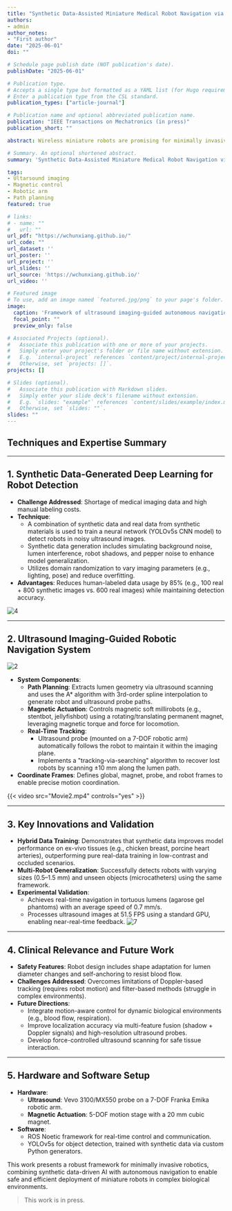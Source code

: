 ```yaml
---
title: "Synthetic Data-Assisted Miniature Medical Robot Navigation via Ultrasound Imaging"
authors:
- admin
author_notes:
- "First author"
date: "2025-06-01"
doi: ""

# Schedule page publish date (NOT publication's date).
publishDate: "2025-06-01"

# Publication type.
# Accepts a single type but formatted as a YAML list (for Hugo requirements).
# Enter a publication type from the CSL standard.
publication_types: ["article-journal"]

# Publication name and optional abbreviated publication name.
publication: "IEEE Transactions on Mechatronics (in press)"
publication_short: ""

abstract: Wireless miniature robots are promising for minimally invasive biomedical applications. Effective tracking and navigation are essential for their safe deployment, but challenges persist in medical imaging and robot control, especially in localizing the robot in complex imaging scenes. Deep learning, though powerful for object identification, requires large supervised datasets, limiting its clinical applications due to the difficulty and cost of acquiring realistic data. Furthermore, miniature robotsfrequently exit the field of view of imaging systems, hindering continuous observation. Here, we present a framework for real-time magnetic navigation of wireless miniature robots using ultrasound imaging, leveraging synthetic data generation for deep learning-based detection. First, artificially generated synthetic data is combined with real data from synthetic materials to train a neural network capable of detecting versatile robots in real tissues. Then, a robotic system is developed to automatically track the robot with an ultrasound probe during magnetic actuation in tortuous lumens. With 85% less human-labeled data within synthetic materials, our approach effectively detects versatile robots in ex-vivo tissues, reducing data scarcity, imbalance, and manual labeling burdens. Demonstrations of automatic robot navigation through tortuous lumens in complex ultrasound scenes validate its effectiveness, enhancing the safe applicability of miniature medical robots in complex environments.

# Summary. An optional shortened abstract.
summary: 'Synthetic Data-Assisted Miniature Medical Robot Navigation via Ultrasound Imaging'

tags:
- Ultarsound imaging
- Magnetic control
- Robotic arm
- Path planning
featured: true

# links:
# - name: ""
#   url: ""
url_pdf: "https://wchunxiang.github.io/"
url_code: ""
url_dataset: ''
url_poster: ''
url_project: ''
url_slides: ''
url_source: 'https://wchunxiang.github.io/'
url_video: ''

# Featured image
# To use, add an image named `featured.jpg/png` to your page's folder. 
image:
  caption: 'Framework of ultrasound imaging-guided autonomous navigation of wireless millirobots'
  focal_point: ""
  preview_only: false

# Associated Projects (optional).
#   Associate this publication with one or more of your projects.
#   Simply enter your project's folder or file name without extension.
#   E.g. `internal-project` references `content/project/internal-project/index.md`.
#   Otherwise, set `projects: []`.
projects: []

# Slides (optional).
#   Associate this publication with Markdown slides.
#   Simply enter your slide deck's filename without extension.
#   E.g. `slides: "example"` references `content/slides/example/index.md`.
#   Otherwise, set `slides: ""`.
slides: ""
---
```


## Techniques and Expertise Summary

---

## 1. **Synthetic Data-Generated Deep Learning for Robot Detection**
- **Challenge Addressed**: Shortage of medical imaging data and high manual labeling costs.
- **Technique**:
  - A combination of synthetic data and real data from synthetic materials is used to train a neural network (YOLOv5s CNN model) to detect robots in noisy ultrasound images.
  - Synthetic data generation includes simulating background noise, lumen interference, robot shadows, and pepper noise to enhance model generalization.
  - Utilizes domain randomization to vary imaging parameters (e.g., lighting, pose) and reduce overfitting.
- **Advantages**: Reduces human-labeled data usage by 85% (e.g., 100 real + 800 synthetic images vs. 600 real images) while maintaining detection accuracy.

![4](4.JPG)

---

## 2. **Ultrasound Imaging-Guided Robotic Navigation System**

![2](2.JPG)

- **System Components**:
  - **Path Planning**: Extracts lumen geometry via ultrasound scanning and uses the A* algorithm with 3rd-order spline interpolation to generate robot and ultrasound probe paths.
  - **Magnetic Actuation**: Controls magnetic soft millirobots (e.g., stentbot, jellyfishbot) using a rotating/translating permanent magnet, leveraging magnetic torque and force for locomotion.
  - **Real-Time Tracking**:
    - Ultrasound probe (mounted on a 7-DOF robotic arm) automatically follows the robot to maintain it within the imaging plane.
    - Implements a "tracking-via-searching" algorithm to recover lost robots by scanning ±10 mm along the lumen path.
- **Coordinate Frames**: Defines global, magnet, probe, and robot frames to enable precise motion coordination.

{{< video src="Movie2.mp4" controls="yes" >}}

---

## 3. **Key Innovations and Validation**
- **Hybrid Data Training**: Demonstrates that synthetic data improves model performance on ex-vivo tissues (e.g., chicken breast, porcine heart arteries), outperforming pure real-data training in low-contrast and occluded scenarios.
- **Multi-Robot Generalization**: Successfully detects robots with varying sizes (0.5–1.5 mm) and unseen objects (microcatheters) using the same framework.
- **Experimental Validation**:
  - Achieves real-time navigation in tortuous lumens (agarose gel phantoms) with an average speed of 0.7 mm/s.
  - Processes ultrasound images at 51.5 FPS using a standard GPU, enabling near-real-time feedback.
![7](7.JPG)
---

## 4. **Clinical Relevance and Future Work**
- **Safety Features**: Robot design includes shape adaptation for lumen diameter changes and self-anchoring to resist blood flow.
- **Challenges Addressed**: Overcomes limitations of Doppler-based tracking (requires robot motion) and filter-based methods (struggle in complex environments).
- **Future Directions**:
  - Integrate motion-aware control for dynamic biological environments (e.g., blood flow, respiration).
  - Improve localization accuracy via multi-feature fusion (shadow + Doppler signals) and high-resolution ultrasound probes.
  - Develop force-controlled ultrasound scanning for safe tissue interaction.

---

## 5. **Hardware and Software Setup**
- **Hardware**:
  - **Ultrasound**: Vevo 3100/MX550 probe on a 7-DOF Franka Emika robotic arm.
  - **Magnetic Actuation**: 5-DOF motion stage with a 20 mm cubic magnet.
- **Software**:
  - ROS Noetic framework for real-time control and communication.
  - YOLOv5s for object detection, trained with synthetic data via custom Python generators.

This work presents a robust framework for minimally invasive robotics, combining synthetic data-driven AI with autonomous navigation to enable safe and efficient deployment of miniature robots in complex biological environments.

> This work is in press.